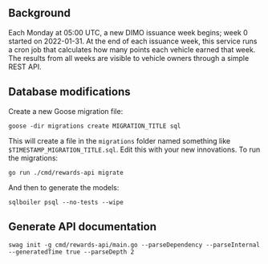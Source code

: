 ## Background

Each Monday at 05:00 UTC, a new DIMO issuance week begins; week 0 started on 2022-01-31. At the end of each issuance week, this service runs a cron job that calculates how many points each vehicle earned that week. The results from all weeks are visible to vehicle owners through a simple REST API.

## Database modifications

Create a new Goose migration file:
```
goose -dir migrations create MIGRATION_TITLE sql
```
This will create a file in the `migrations` folder named something like `$TIMESTAMP_MIGRATION_TITLE.sql`. Edit this with your new innovations. To run the migrations:
```
go run ./cmd/rewards-api migrate
```
And then to generate the models:
```
sqlboiler psql --no-tests --wipe
```

## Generate API documentation

```
swag init -g cmd/rewards-api/main.go --parseDependency --parseInternal --generatedTime true --parseDepth 2
```

